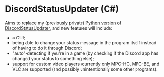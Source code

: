 # DiscordStatusUpdater (C#)

Aims to replace my (previously private) [Python version of DiscordStatusUpdater](https://my.mixtape.moe/wqpgur.zip), and new features will include:

* a GUI;
* being able to change your status message in the program itself instead of having to do it through Discord;
* "auto"-detecting if you're in a game (by checking if the Discord app has changed your status to something else);
* support for custom video players (currently only MPC-HC, MPC-BE, and VLC are supported (and possibly unintentionally some other programs).
